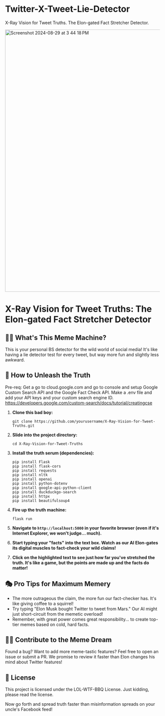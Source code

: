# Twitter-X-Tweet-Lie-Detector
X-Ray Vision for Tweet Truths. The Elon-gated Fact Stretcher Detector.

<img width="853" alt="Screenshot 2024-08-29 at 3 44 18 PM" src="https://github.com/user-attachments/assets/1a976f73-627c-4619-8bc1-ff407bd2e00a">


# X-Ray Vision for Tweet Truths: The Elon-gated Fact Stretcher Detector

## 🕵️‍♂️ What's This Meme Machine?

This is your personal BS detector for the wild world of social media! It's like having a lie detector test for every tweet, but way more fun and slightly less awkward.

## 🚀 How to Unleash the Truth
Pre-req: Get a go to cloud.google.com and go to console and setup Google Custom Search API and the Google Fact Check API. Make a .env file and add your API keys and your custom search engine ID. https://developers.google.com/custom-search/docs/tutorial/creatingcse

1. **Clone this bad boy:**
   ```
   git clone https://github.com/yourusername/X-Ray-Vision-for-Tweet-Truths.git
   ```

2. **Slide into the project directory:**
   ```
   cd X-Ray-Vision-for-Tweet-Truths
   ```

3. **Install the truth serum (dependencies):**
   ```
   pip install Flask
   pip install flask-cors
   pip install requests
   pip install nltk
   pip install openai
   pip install python-dotenv
   pip install google-api-python-client
   pip install duckduckgo-search
   pip install httpx
   pip install beautifulsoup4

   ```

4. **Fire up the truth machine:**
   ```
   flask run
   ```

5. **Navigate to `http://localhost:5000` in your favorite browser (even if it's Internet Explorer, we won't judge... much).**

6. **Start typing your "facts" into the text box. Watch as our AI Elon-gates its digital muscles to fact-check your wild claims!**

7. **Click on the highlighted text to see just how far you've stretched the truth. It's like a game, but the points are made up and the facts do matter!**

## 🎭 Pro Tips for Maximum Memery

- The more outrageous the claim, the more fun our fact-checker has. It's like giving coffee to a squirrel!
- Try typing "Elon Musk bought Twitter to tweet from Mars." Our AI might just short-circuit from the memetic overload!
- Remember, with great power comes great responsibility... to create top-tier memes based on cold, hard facts.

## 🦸‍♂️ Contribute to the Meme Dream

Found a bug? Want to add more meme-tastic features? Feel free to open an issue or submit a PR. We promise to review it faster than Elon changes his mind about Twitter features!

## 📜 License

This project is licensed under the LOL-WTF-BBQ License. Just kidding, please read the license.

Now go forth and spread truth faster than misinformation spreads on your uncle's Facebook feed!
